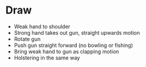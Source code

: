 # Draw

* Weak hand to shoulder
* Strong hand takes out gun, straight upwards motion
* Rotate gun
* Push gun straight forward (no bowling or fishing)
* Bring weak hand to gun as clapping motion
* Holstering in the same way